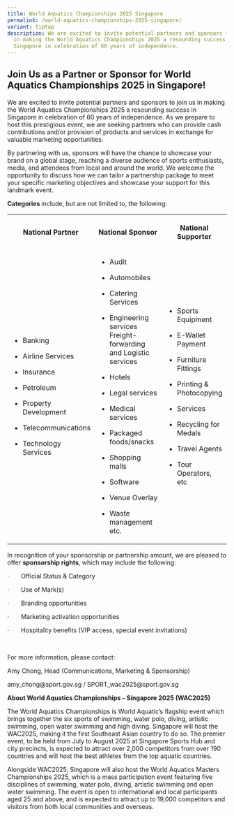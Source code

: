 ```yaml
---
title: World Aquatics Championships 2025 Singapore
permalink: /world-aquatics-championships-2025-singapore/
variant: tiptap
description: We are excited to invite potential partners and sponsors to join us
  in making the World Aquatics Championships 2025 a resounding success in
  Singapore in celebration of 60 years of independence.
---
```

<h2><strong>Join Us as a Partner or Sponsor for World Aquatics Championships 2025 in Singapore!</strong></h2>
<p></p>
<p>We are excited to invite potential partners and sponsors to join us in
making the World Aquatics Championships 2025 a resounding success in Singapore
in celebration of 60 years of independence. As we prepare to host this
prestigious event, we are seeking partners who can provide cash contributions
and/or provision of products and services in exchange for valuable marketing
opportunities.</p>
<p>By partnering with us, sponsors will have the chance to showcase your
brand on a global stage, reaching a diverse audience of sports enthusiasts,
media, and attendees from local and around the world. We welcome the opportunity
to discuss how we can tailor a partnership package to meet your specific
marketing objectives and showcase your support for this landmark event.</p>
<p><strong>Categories </strong>include, but are not limited to, the following:</p>
<table style="minWidth: 75px">
<colgroup>
<col>
<col>
<col>
</colgroup>
<tbody>
<tr>
<th rowspan="1" colspan="1">
<p>National Partner</p>
</th>
<th rowspan="1" colspan="1">
<p>National Sponsor</p>
</th>
<th rowspan="1" colspan="1">
<p>National Supporter</p>
</th>
</tr>
<tr>
<td rowspan="1" colspan="1">
<ul data-tight="true" class="tight">
<li>
<p>Banking</p>
</li>
<li>
<p>Airline Services</p>
</li>
<li>
<p>Insurance</p>
</li>
<li>
<p>Petroleum</p>
</li>
<li>
<p>Property Development</p>
</li>
<li>
<p>Telecommunications</p>
</li>
<li>
<p>Technology Services</p>
</li>
</ul>
</td>
<td rowspan="1" colspan="1">
<ul data-tight="true" class="tight">
<li>
<p>Audit</p>
</li>
<li>
<p>Automobiles</p>
</li>
<li>
<p>Catering Services</p>
</li>
<li>
<p>Engineering services Freight-forwarding and Logistic services</p>
</li>
<li>
<p>Hotels</p>
</li>
<li>
<p>Legal services</p>
</li>
<li>
<p>Medical services</p>
</li>
<li>
<p>Packaged foods/snacks</p>
</li>
<li>
<p>Shopping malls</p>
</li>
<li>
<p>Software</p>
</li>
<li>
<p>Venue Overlay</p>
</li>
<li>
<p>Waste management etc.</p>
</li>
</ul>
</td>
<td rowspan="1" colspan="1">
<ul data-tight="true" class="tight">
<li>
<p>Sports Equipment</p>
</li>
<li>
<p>E-Wallet Payment</p>
</li>
<li>
<p>Furniture Fittings</p>
</li>
<li>
<p>Printing &amp; Photocopying</p>
</li>
<li>
<p>Services</p>
</li>
<li>
<p>Recycling for Medals</p>
</li>
<li>
<p>Travel Agents</p>
</li>
<li>
<p>Tour Operators, etc</p>
</li>
</ul>
</td>
</tr>
</tbody>
</table>
<p>In recognition of your sponsorship or partnership amount, we are pleased
to offer <strong>sponsorship rights</strong>, which may include the following:</p>
<p>·&nbsp;&nbsp;&nbsp;&nbsp;&nbsp;&nbsp; Official Status &amp; Category</p>
<p>·&nbsp;&nbsp;&nbsp;&nbsp;&nbsp;&nbsp; Use of Mark(s)</p>
<p>·&nbsp;&nbsp;&nbsp;&nbsp;&nbsp;&nbsp; Branding opportunities</p>
<p>·&nbsp;&nbsp;&nbsp;&nbsp;&nbsp;&nbsp; Marketing activation opportunities</p>
<p>·&nbsp;&nbsp;&nbsp;&nbsp;&nbsp;&nbsp; Hospitality benefits (VIP access,
special event invitations)</p>
<p>&nbsp;</p>
<p>For more information, please contact:</p>
<p>Amy Chong, Head (Communications, Marketing &amp; Sponsorship)</p>
<p><a rel="noopener noreferrer nofollow" target="_blank">amy_chong@sport.gov.sg</a> /
<a rel="noopener noreferrer nofollow" target="_blank">SPORT_wac2025@sport.gov.sg</a>
</p>
<p></p>
<p><strong>About World Aquatics Championships – Singapore 2025 (WAC2025)</strong>
</p>
<p>The World Aquatics Championships is World Aquatic’s flagship event which
brings together the six sports of swimming, water polo, diving, artistic
swimming, open water swimming and high diving. Singapore will host the
WAC2025, making it the first Southeast Asian country to do so. The premier
event, to be held from July to August 2025 at Singapore Sports Hub and
city precincts, is expected to attract over 2,000 competitors from over
190 countries and will host the best athletes from the top aquatic countries.</p>
<p>Alongside WAC2025, Singapore will also host the World Aquatics Masters
Championships 2025, which is a mass participation event featuring five
disciplines of swimming, water polo, diving, artistic swimming and open
water swimming. The event is open to international and local participants
aged 25 and above, and is expected to attract up to 19,000 competitors
and visitors from both local communities and overseas.</p>
<p></p>
<p></p>
<p></p>
<p></p>
<p></p>